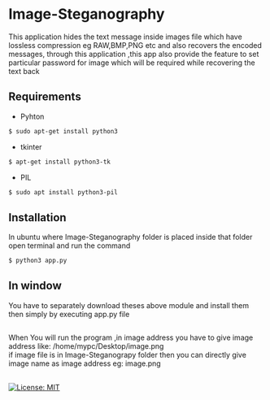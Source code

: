 # Image-Steganography

This application hides the text message inside images file which have lossless  compression eg RAW,BMP,PNG etc and also recovers the encoded  messages, through this application ,this app also provide the feature to set particular password for image which will be required while recovering the text back


 ## Requirements
 * Pyhton
 ```bash
$ sudo apt-get install python3
```
 * tkinter 
 ```bash
 $ apt-get install python3-tk
 ```
 * PIL
 ```bash
 $ sudo apt install python3-pil
 ```
## Installation

In ubuntu where Image-Steganography folder is placed inside that 
folder open terminal and run the command
```bash
$ python3 app.py
```

## In window
You have to separately download theses above module and install them then
simply by executing app.py file 

##
When You will run the program ,in image address you have to give image address like:
/home/mypc/Desktop/image.png<br>
if image file is in Image-Steganograpy folder then you can directly give image name as image address eg: image.png
##

<a href="https://opensource.org/licenses/MIT">
    <img src="https://img.shields.io/badge/License-MIT-red.svg"
      alt="License: MIT" />
  </a>
